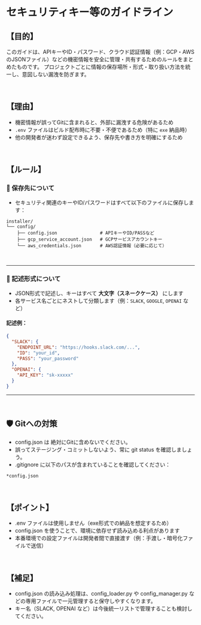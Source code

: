 # セキュリティキー等のガイドライン

## 【目的】

このガイドは、APIキーやID・パスワード、クラウド認証情報（例：GCP・AWSのJSONファイル）などの機密情報を安全に管理・共有するためのルールをまとめたものです。
プロジェクトごとに情報の保存場所・形式・取り扱い方法を統一し、意図しない漏洩を防ぎます。


<br>



## 【理由】

- 機密情報が誤ってGitに含まれると、外部に漏洩する危険があるため
- `.env` ファイルはビルド配布時に不要・不便であるため（特に `exe` 納品時）
- 他の開発者が迷わず設定できるよう、保存先や書き方を明確にするため



<br>

## 【ルール】

### 🔐 保存先について

- セキュリティ関連のキーやID/パスワードはすべて以下のファイルに保存します：
```plaintext
installer/
└── config/
    ├── config.json                # APIキーやID/PASSなど
    ├── gcp_service_account.json   # GCPサービスアカウントキー
    └── aws_credentials.json       # AWS認証情報（必要に応じて）
```


<br>


---

### 📝 記述形式について

- JSON形式で記述し、キーはすべて **大文字（スネークケース）** にします
- 各サービス名ごとにネストして分類します（例：`SLACK`, `GOOGLE`, `OPENAI` など）

#### 記述例：

```json
{
  "SLACK": {
    "ENDPOINT_URL": "https://hooks.slack.com/...",
    "ID": "your_id",
    "PASS": "your_password"
  },
  "OPENAI": {
    "API_KEY": "sk-xxxxx"
  }
}
```
---

<br>



## 🛡 Gitへの対策
- config.json は 絶対にGitに含めないでください。
- 誤ってステージング・コミットしないよう、常に git status を確認しましょう。
- .gitignore に以下のパスが含まれていることを確認してください：
```bash
*config.json
```

<br>


## 【ポイント】
- .env ファイルは使用しません（exe形式での納品を想定するため）
- config.json を使うことで、環境に依存せず読み込める利点があります
- 本番環境での設定ファイルは開発者間で直接渡す（例：手渡し・暗号化ファイルで送信）


<br>



## 【補足】
- config.json の読み込み処理は、config_loader.py や config_manager.py などの専用ファイルで一元管理すると保守しやすくなります。
- キー名（SLACK, OPENAI など）は今後統一リストで管理することも検討してください。

